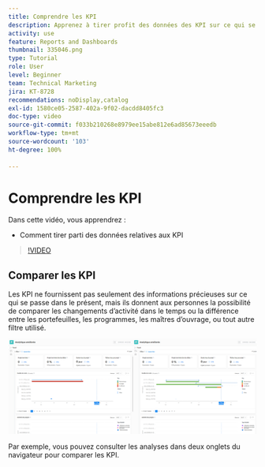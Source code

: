 ```yaml
---
title: Comprendre les KPI
description: Apprenez à tirer profit des données des KPI sur ce qui se passe dans le présent ainsi que sur les tendances du passé.
activity: use
feature: Reports and Dashboards
thumbnail: 335046.png
type: Tutorial
role: User
level: Beginner
team: Technical Marketing
jira: KT-8728
recommendations: noDisplay,catalog
exl-id: 1580ce05-2587-402a-9f02-dacdd8405fc3
doc-type: video
source-git-commit: f033b210268e8979ee15abe812e6ad85673eeedb
workflow-type: tm+mt
source-wordcount: '103'
ht-degree: 100%

---
```


# Comprendre les KPI

Dans cette vidéo, vous apprendrez :

* Comment tirer parti des données relatives aux KPI

>[!VIDEO](https://video.tv.adobe.com/v/335046/?quality=12&learn=on)

## Comparer les KPI

Les KPI ne fournissent pas seulement des informations précieuses sur ce qui se passe dans le présent, mais ils donnent aux personnes la possibilité de comparer les changements d’activité dans le temps ou la différence entre les portefeuilles, les programmes, les maîtres d’ouvrage, ou tout autre filtre utilisé.

![Image montrant deux onglets de navigateur côte à côte](assets/section-2-0.png)

Par exemple, vous pouvez consulter les analyses dans deux onglets du navigateur pour comparer les KPI.
